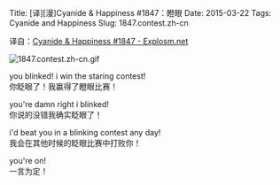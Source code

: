 Title: [译][漫]Cyanide & Happiness #1847：瞪眼
Date: 2015-03-22
Tags: Cyanide and Happiness
Slug: 1847.contest.zh-cn

译自：[Cyanide & Happiness #1847 - Explosm.net](http://explosm.net/comics/1847/)


![1847.contest.zh-cn.gif](/static/images/comics/1847.contest.zh-cn.gif)




you blinked! i
win the staring contest!        
你眨眼了！我赢得了瞪眼比赛！

you're damn right i blinked!        
你说的没错我确实眨眼了！

i'd beat you in a
blinking contest any day!       
我会在其他时候的眨眼比赛中打败你！

you're on!      
一言为定！
